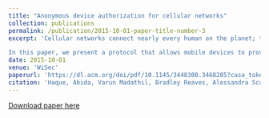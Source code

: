 ```yaml
---
title: "Anonymous device authorization for cellular networks"
collection: publications
permalink: /publication/2015-10-01-paper-title-number-3
excerpt: 'Cellular networks connect nearly every human on the planet; they consequently have visibility into location data and voice, SMS, and data contacts and communications. Such near-universal visibility represents a significant threat to the privacy of mobile subscribers. In 5G networks, end-user mobile device manufacturers assign a Permanent Equipment Identifier (PEI) to every new device. Mobile operators legitimately use the PEI to blocklist stolen devices from the network to discourage device theft, but the static PEI also provides a mechanism to uniquely identify and track subscribers. Advertisers and data brokers have also historically abused the PEI for data fusion of location and analytics data, including private data sold by cellular providers.

In this paper, we present a protocol that allows mobile devices to prove that they are not in the blocklist without revealing their PEI to any entity on the network. Thus, we maintain the primary purpose of the PEI while preventing potential privacy violations. We describe a provably-secure anonymous proof of blocklist non-membership for cellular network, based on the RSA accumulators and zero-knowledge proofs introduced by Camenisch and Lysyanskaya (Crypto'02) and expanded upon by Li, Li and Xue (ACNS'07). We show experimentally that this approach is viable for cellular networks: a phone can create a blocklist non-membership proof in only 3432 milliseconds of online computation, and the network can verify the proof in less than one second on average. In total this adds fewer than 4.5 seconds to the rare network attach process. This work shows that PEIs can be attested anonymously in 5G and future network generations, and it paves the way for additional advances toward a cellular network with guaranteed privacy.'
date: 2015-10-01
venue: 'WiSec'
paperurl: 'https://dl.acm.org/doi/pdf/10.1145/3448300.3468285?casa_token=iPvRpWOGHbsAAAAA:DrQyefh6hQyGMD2cJAOE8XVegLb8STetZr_GsjFkP9u11Yriy3kKoH6vrxXGMpaOyugpRzZ2QWBm'
citation: 'Haque, Abida, Varun Madathil, Bradley Reaves, Alessandra Scafuro. "Anonymous device authorization for cellular networks." Proceedings of the 14th ACM Conference on Security and Privacy in Wireless and Mobile Networks. 2021.'
---
```


[Download paper here](https://dl.acm.org/doi/pdf/10.1145/3448300.3468285?casa_token=iPvRpWOGHbsAAAAA:DrQyefh6hQyGMD2cJAOE8XVegLb8STetZr_GsjFkP9u11Yriy3kKoH6vrxXGMpaOyugpRzZ2QWBm)
